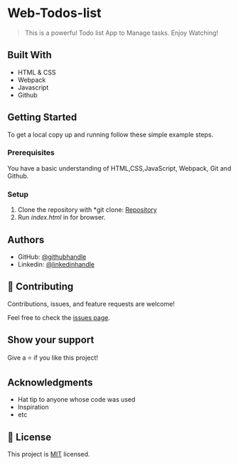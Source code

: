# Web-Todos-list

> This is a powerful Todo list App to Manage tasks. Enjoy Watching!

## Built With

- HTML & CSS
- Webpack
- Javascript
- Github

## Getting Started

To get a local copy up and running follow these simple example steps.

### Prerequisites

You have a basic understanding of HTML,CSS,JavaScript, Webpack, Git and Github. 

### Setup

1. Clone the repository with *git clone: [Repository](https://github.com/Hector096/Web-Todos-list)  
2. Run *index.html* in for browser.


## Authors

- GitHub: [@githubhandle](https://github.com/Hector096)
- Linkedin: [@linkedinhandle](https://www.linkedin.com/in/vishal-verma-9191b8126/)



## 🤝 Contributing

Contributions, issues, and feature requests are welcome!

Feel free to check the [issues page](https://github.com/Hector096/Web-Todos-list/issues).

## Show your support

Give a ⭐️ if you like this project!

## Acknowledgments

- Hat tip to anyone whose code was used
- Inspiration
- etc

## 📝 License

This project is [MIT](./MIT.md) licensed.